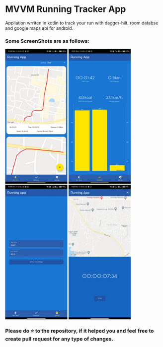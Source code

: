 # MVVM Running Tracker App

Appliation wrriten in kotlin to track your run with dagger-hilt, room databse and google maps api for android.

### Some ScreenShots are as follows:

<img src="https://github.com/animsh/RunningTracker/blob/test/images/image1.jpeg" alt="Your Run" width=200> <img src="https://github.com/animsh/RunningTracker/blob/test/images/image2.jpeg" alt="Statistics" width=200> <img src="https://github.com/animsh/RunningTracker/blob/test/images/image3.jpeg" alt="Settings" width=200> <img src="https://github.com/animsh/RunningTracker/blob/test/images/image4.jpeg" alt="Tracking Run" width=200>

### Please do ⭐ to the repository, if it helped you and feel free to create pull request for any type of changes.
